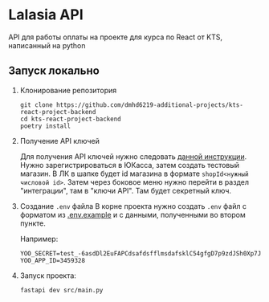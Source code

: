 # Lalasia API

API для работы оплаты на проекте для курса по React от KTS, написанный на python

## Запуск локально

1. Клонирование репозитория

   ```
   git clone https://github.com/dmhd6219-additional-projects/kts-react-project-backend
   cd kts-react-project-backend
   poetry install
   ```

2. Получение API ключей

   Для получения API ключей нужно
   следовать [данной инструкции](https://yookassa.ru/docs/support/merchant/payments/implement/test-store).
   Нужно зарегистрироваться в ЮКасса, затем создать тестовый магазин. В ЛК в шапке будет id магазина в формате
   `shopId<нужный числовой id>`.
   Затем через боковое меню нужно перейти в раздел "интеграции", там в "ключи API". Там будет секретный ключ.

3. Создание `.env` файла
   В корне проекта нужно создать `.env` файл с форматом из [.env.example](.env.example) и с данными, полученными во
   втором пункте.

   Например:
    ```
    YOO_SECRET=test_-6asdDl2EuFAPCdsafdsfflmsdafsklC54gfgD7p9zdJSh0Xp7Jmjc
    YOO_APP_ID=3459328
   ```

4. Запуск проекта:

    ```
    fastapi dev src/main.py
    ```